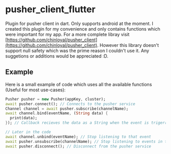 # pusher_client_flutter

Plugin for pusher client in dart. Only supports android at the moment. I created this plugin for my convenience and only contains functions which were important for my app. For a more complete libray visit [https://github.com/chinloyal/pusher_client](https://github.com/chinloyal/pusher_client). However this library doesn't support null safety which was the prime reason I couldn't use it. Any suggetions or additions would be appreciated :D.

## Example

Here is a small example of code which uses all the available functions (Useful for most use-cases):

```dart
Pusher pusher = new Pusher(appKey, cluster);
await pusher.connect(); // Connects to the pusher service
Channel channel = await pusher.subscribe(channelName);
await channel.bind(eventName, (String data) {
  print(data);
}); // Callback recieves the data as a String when the event is trigerred

// Later in the code
await channel.unbind(eventName); // Stop listening to that event
await pusher.unsubscribe(channelName); // Stop listening to events in that channel
await pusher.disconnect(); // Disconnect from the pusher service
```
